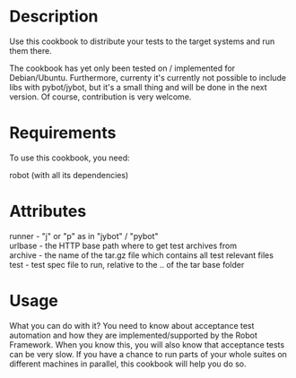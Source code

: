 Description
===========

Use this cookbook to distribute your tests to the target systems and run them there.

The cookbook has yet only been tested on / implemented for Debian/Ubuntu. Furthermore,
currenty it's currently not possible to include libs with pybot/jybot, but it's a
small thing and will be done in the next version. Of course, contribution is very
welcome.

Requirements
============

To use this cookbook, you need:

robot (with all its dependencies)

Attributes
==========

runner - "j" or "p" as in "jybot" / "pybot"  
urlbase - the HTTP base path where to get test archives from  
archive - the name of the tar.gz file which contains all test relevant files  
test - test spec file to run, relative to the .. of the tar base folder  

Usage
=====

What you can do with it? You need to know about acceptance test automation and how they
are implemented/supported by the Robot Framework. When you know this, you will also know
that acceptance tests can be very slow. If you have a chance to run parts of your whole
suites on different machines in parallel, this cookbook will help you do so.
